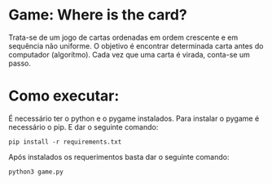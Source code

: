 # Game: Where is the card?
Trata-se de um jogo de cartas ordenadas em ordem crescente e em sequência não uniforme. O objetivo é encontrar determinada carta antes
do computador (algorítmo). Cada vez que uma carta é virada, conta-se um passo.
# Como executar:
É necessário ter o python e o pygame instalados. Para instalar o pygame é necessário o pip. E dar o seguinte comando:
```
pip install -r requirements.txt
```
Após instalados os requerimentos basta dar o seguinte comando:
```
python3 game.py
```